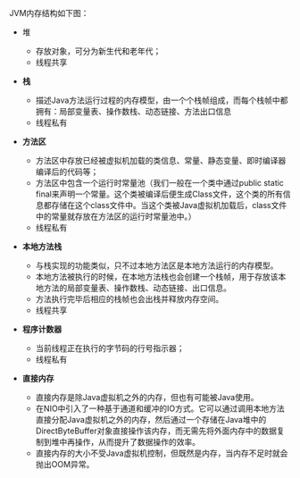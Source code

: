 JVM内存结构如下图：





* 堆
  * 存放对象，可分为新生代和老年代；
  * 线程共享

* **栈**
  * 描述Java方法运行过程的内存模型，由一个个栈帧组成，而每个栈帧中都拥有：局部变量表、操作数栈、动态链接、方法出口信息
  * 线程私有

* **方法区**
  * 方法区中存放已经被虚拟机加载的类信息、常量、静态变量、即时编译器编译后的代码等；
  * 方法区中包含一个运行时常量池（我们一般在一个类中通过public static final来声明一个常量。这个类被编译后便生成Class文件，这个类的所有信息都存储在这个class文件中。当这个类被Java虚拟机加载后，class文件中的常量就存放在方法区的运行时常量池中。）
  * 线程私有


* **本地方法栈**
  * 与栈实现的功能类似，只不过本地方法区是本地方法运行的内存模型。
  * 本地方法被执行的时候，在本地方法栈也会创建一个栈帧，用于存放该本地方法的局部变量表、操作数栈、动态链接、出口信息。
  * 方法执行完毕后相应的栈帧也会出栈并释放内存空间。
  * 线程共享


* **程序计数器**
  * 当前线程正在执行的字节码的行号指示器；
  * 线程私有


* **直接内存**
  * 直接内存是除Java虚拟机之外的内存，但也有可能被Java使用。
  * 在NIO中引入了一种基于通道和缓冲的IO方式。它可以通过调用本地方法直接分配Java虚拟机之外的内存，然后通过一个存储在Java堆中的DirectByteBuffer对象直接操作该内存，而无需先将外面内存中的数据复制到堆中再操作，从而提升了数据操作的效率。
  * 直接内存的大小不受Java虚拟机控制，但既然是内存，当内存不足时就会抛出OOM异常。

